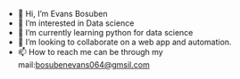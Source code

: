 - 👋 Hi, I’m Evans Bosuben
- 👀 I’m interested in Data science 
- 🌱 I’m currently learning python for data science
- 💞️ I’m looking to collaborate on a web app and automation.
- 📫 How to reach me can be through my mail:bosubenevans064@gmsil.com
<!---
SirCoderDS/SirCoderDS is a ✨ special ✨ repository because its `README.md` (this file) appears on your GitHub profile.
You can click the Preview link to take a look at your changes.
--->
